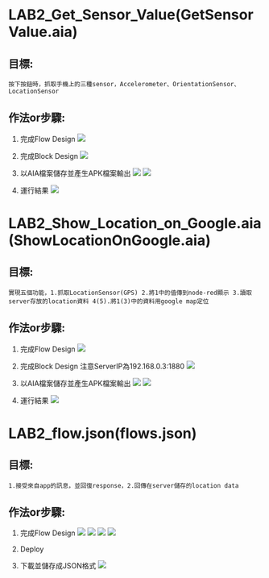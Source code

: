 # LAB2_Get_Sensor_Value(GetSensorValue.aia)
## 目標:
    按下按鈕時，抓取手機上的三種sensor，Accelerometer、OrientationSensor、LocationSensor
    
## 作法or步驟: 
1. 完成Flow Design
![](https://i.imgur.com/8Dh6hbi.png)

2. 完成Block Design
![](https://i.imgur.com/8mOh6r4.png)

3. 以AIA檔案儲存並產生APK檔案輸出
![](https://i.imgur.com/t8X1kzm.png)
![](https://i.imgur.com/eHvRItO.png)

4. 運行結果
![](https://i.imgur.com/SBZ4IIK.png)


# LAB2_Show_Location_on_Google.aia(ShowLocationOnGoogle.aia)
## 目標:
    實現五個功能，1.抓取LocationSensor(GPS) 2.將1中的值傳到node-red顯示 3.讀取server存放的location資料 4(5).將1(3)中的資料用google map定位 

## 作法or步驟:
1. 完成Flow Design
![](https://i.imgur.com/olmGhmb.png)

2. 完成Block Design 注意ServerIP為192.168.0.3:1880
![](https://i.imgur.com/euk6Og9.png)

3. 以AIA檔案儲存並產生APK檔案輸出
![](https://i.imgur.com/t8X1kzm.png)
![](https://i.imgur.com/eHvRItO.png)

4. 運行結果
![](https://i.imgur.com/PlLxJCr.png)

# LAB2_flow.json(flows.json)
## 目標:
    1.接受來自app的訊息，並回復response，2.回傳在server儲存的location data
    
## 作法or步驟:
1. 完成Flow Design
![](https://i.imgur.com/x9ApdZr.png)
![](https://i.imgur.com/Uw2cDor.png)
![](https://i.imgur.com/p4yn1Ak.png)
![](https://i.imgur.com/hk3WLxG.png)


2. Deploy

3. 下載並儲存成JSON格式
![](https://i.imgur.com/lIDv7xq.png)